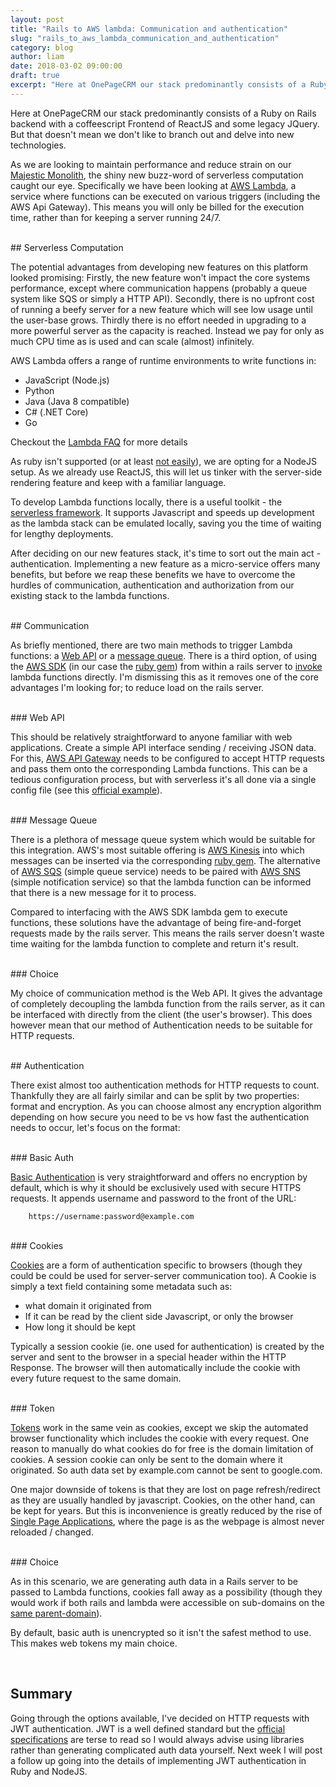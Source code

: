 ```yaml
---
layout: post
title: "Rails to AWS lambda: Communication and authentication"
slug: "rails_to_aws_lambda_communication_and_authentication"
category: blog
author: liam
date: 2018-03-02 09:00:00
draft: true
excerpt: "Here at OnePageCRM our stack predominantly consists of a Ruby on Rails backend with a coffeescript Frontend of ReactJS and some legacy JQuery"
---
```



Here at OnePageCRM our stack predominantly consists of a Ruby on Rails backend with a coffeescript Frontend of ReactJS and some legacy JQuery. But that doesn't mean we don't like to branch out and delve into new technologies.

As we are looking to maintain performance and reduce strain on our [Majestic Monolith](https://m.signalvnoise.com/the-majestic-monolith-29166d022228), the shiny new buzz-word of serverless computation  caught our eye. Specifically we have been looking at [AWS Lambda](https://aws.amazon.com/lambda/?sc_channel=PS&sc_campaign=acquisition_UK&sc_publisher=google&sc_medium=lambda_b&sc_content=lambda_e&sc_detail=aws%20lambda&sc_category=lambda&sc_segment=186455828798&sc_matchtype=e&sc_country=UK&s_kwcid=AL!4422!3!186455828798!e!!g!!aws%20lambda&ef_id=WZqeZAAAAbjkoozC:20180219162517:s), a service where functions can be executed on various triggers (including the AWS Api Gateway). This means you will only be billed for the execution time, rather than for keeping a server running 24/7. 

<br/>
## Serverless Computation

The potential advantages from developing new features on this platform looked promising: Firstly, the new feature won't impact the core systems performance, except where communication happens (probably a queue system like SQS or simply a HTTP API). Secondly, there is no upfront cost of running a beefy server for a new feature which will see low usage until the user-base grows. Thirdly there is no effort needed in upgrading to a more powerful server as the capacity is reached. Instead we pay for only as much CPU time as is used and can scale (almost) infinitely.

AWS Lambda offers a range of runtime environments to write functions in:
* JavaScript (Node.js)
* Python
* Java (Java 8 compatible)
* C# (.NET Core) 
* Go

Checkout the [Lambda FAQ](https://aws.amazon.com/lambda/faqs/) for more details


As ruby isn't supported (or at least [not easily](http://www.adomokos.com/2016/06/using-ruby-in-aws-lambda.html)), we are opting for a NodeJS setup. As we already use ReactJS, this will let us tinker with the server-side rendering feature and keep with a familiar language. 

To develop Lambda functions locally, there is a useful toolkit - the [serverless framework](https://github.com/serverless/serverless#). It supports Javascript and speeds up development as the lambda stack can be emulated locally, saving you the time of waiting for lengthy deployments.

After deciding on our new features stack, it's time to sort out the main act - authentication. Implementing a new feature as a micro-service offers many benefits, but before we reap these benefits we have to overcome the hurdles of communication, authentication and authorization from our existing stack to the lambda functions.


<br/>
## Communication

As briefly mentioned, there are two main methods to trigger Lambda functions: a [Web API](https://en.wikipedia.org/wiki/Web_API) or a [message queue](https://en.wikipedia.org/wiki/Message_queue). There is a third option, of using the [AWS SDK](https://aws.amazon.com/tools/) (in our case the [ruby gem](https://rubygems.org/gems/aws-sdk-lambda/versions/1.0.0.rc8)) from within a rails server to [invoke](https://docs.aws.amazon.com/sdkforruby/api/Aws/Lambda/Client.html#invoke-instance_method) lambda functions directly. I'm dismissing this as it removes one of the core advantages I'm looking for; to reduce load on the rails server.

<br/>
### Web API

This should be relatively straightforward to anyone familiar with web applications. Create a simple API interface sending / receiving JSON data. For this, [AWS API Gateway](https://aws.amazon.com/api-gateway/) needs to be configured to accept HTTP requests and pass them onto the corresponding Lambda functions. This can be a tedious configuration process, but with serverless it's all done via a single config file (see this [official example](https://github.com/serverless/examples/blob/master/aws-node-simple-http-endpoint/serverless.yml)).

<br/>
### Message Queue

There is a plethora of message queue system which would be suitable for this integration. AWS's most suitable offering is [AWS Kinesis](https://aws.amazon.com/kinesis/) into which messages can be inserted via the corresponding [ruby gem](https://docs.aws.amazon.com/sdk-for-ruby/v3/api/Aws/Kinesis/Client.html#put_record-instance_method). The alternative of [AWS SQS](https://aws.amazon.com/sqs/) (simple queue service) needs to be paired with [AWS SNS](https://aws.amazon.com/sns/) (simple notification service) so that the lambda function can be informed that there is a new message for it to process. 

Compared to interfacing with the AWS SDK lambda gem to execute functions, these solutions have the advantage of being fire-and-forget requests made by the rails server. This means the rails server doesn't waste time waiting for the lambda function to complete and return it's result.

<br/>
### Choice

My choice of communication method is the Web API. It gives the advantage of completely decoupling the lambda function from the rails server, as it can be interfaced with directly from the client (the user's browser). This does however mean that our method of Authentication needs to be suitable for HTTP requests.

<br/>
## Authentication

There exist almost too authentication methods for HTTP requests to count. Thankfully they are all fairly similar and can be split by two properties: format and encryption. As you can choose almost any encryption algorithm depending on how secure you need to be vs how fast the authentication needs to occur, let's focus on the format:

<br/>
### Basic Auth

[Basic Authentication](https://en.wikipedia.org/wiki/Basic_access_authentication) is very straightforward and offers no encryption by default, which is why it should be exclusively used with secure HTTPS requests. It appends username and password to the front of the URL:

```
    https://username:password@example.com
```

<br/>
### Cookies

[Cookies](https://developer.mozilla.org/en-US/docs/Web/HTTP/Cookies) are a form of authentication specific to browsers (though they could be could be used for server-server communication too). A Cookie is simply a text field containing some metadata such as:

* what domain it originated from
* If it can be read by the client side Javascript, or only the browser
* How long it should be kept

Typically a session cookie (ie. one used for authentication) is created by the server and sent to the browser in a special header within the HTTP Response. The browser will then automatically include the cookie with every future request to the same domain.

<br/>
### Token

[Tokens](https://jwt.io/introduction/) work in the same vein as cookies, except we skip the automated browser functionality which includes the cookie with every request. One reason to manually do what cookies do for free is the domain limitation of cookies. A session cookie can only be sent to the domain where it originated. So auth data set by example.com cannot be sent to google.com. 

One major downside of tokens is that they are lost on page refresh/redirect as they are usually handled by javascript. Cookies, on the other hand, can be kept for years. But this is inconvenience is greatly reduced by the rise of [Single Page Applications](https://en.wikipedia.org/wiki/Single-page_application), where the page is as the webpage is almost never reloaded / changed.

<br/>
### Choice

As in this scenario, we are generating auth data in a Rails server to be passed to Lambda functions, cookies fall away as a possibility (though they would work if both rails and lambda were accessible on sub-domains on the [same parent-domain](https://stackoverflow.com/questions/18492576/share-cookie-between-subdomain-and-domain)). 

By default, basic auth is unencrypted so it isn't the safest method to use. This makes web tokens my main choice.

<br/>

## Summary

Going through the options available, I've decided on HTTP requests with JWT authentication. JWT is a well defined standard but the [official specifications](https://tools.ietf.org/html/rfc7519) are terse to read so I would always advise using libraries rather than generating complicated auth data yourself. Next week I will post a follow up going into the details of implementing JWT authentication in Ruby and NodeJS.

<br/>
<br/>